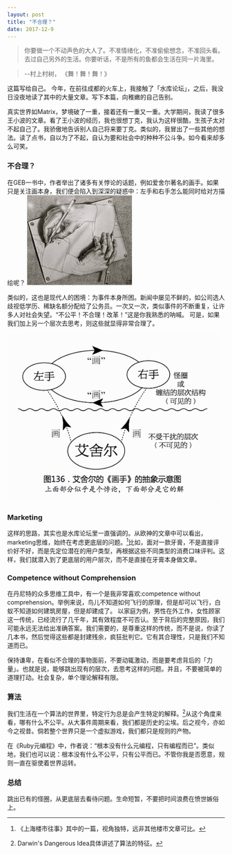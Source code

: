 ```yaml
---
layout: post
title: "不合理？"
date: 2017-12-9
---
```



> 你要做一个不动声色的大人了。不准情绪化，不准偷偷想念，不准回头看。去过自己另外的生活。你要听话，不是所有的鱼都会生活在同一片海里。

> --村上村树， 《舞！舞！舞！》

这篇写给自己。
今年，在前往成都的火车上，我接触了「水库论坛」，之后，我没日没夜地读了其中的大量文章。写下本篇，向稚嫩的自己告别。

真实世界如Matrix，梦境破了一重，接着还有一重又一重。大学期间，我读了很多王小波的文章。看了王小波的经历，我也很想丁克，我认为这样很酷，生孩子太对不起自己了。我骄傲地告诉别人自己将来要丁克。类似的，我冒出了一些其他的想法。读了点书，自以为了不起，自认为要和社会中的种种不公斗争。如今看来却多么可笑。

### 不合理？

在GEB一书中，作者举出了诸多有关悖论的话题，例如爱舍尔著名的画手。如果只是关注画本身，我们便会陷入到深深的疑惑中：左手和右手怎么能同时给对方描绘呢？
![](https://github.com/terrificjhony/image_store/blob/master/escher-hands.jpeg?raw=true)

类似的，这也是现代人的困境：为事件本身所困。新闻中屡见不鲜的，如公司选人歧视低学历、稀缺名额分配给了公务员。一次又一次，类似事件的不断重复，让许多人对社会失望。“不公平！不合理！改革！”这是你我熟悉的呐喊。
可是，如果我们加上另一个层次去思考，则这些就显得非常合理了。

![](https://github.com/terrificjhony/image_store/blob/master/paradox-answer.png?raw=true)

### Marketing

这样的思路，其实也是水库论坛里一直强调的。从欧神的文章中可以看出，marketing思维，始终在考虑更底层的问题。[^1]比如，面对一款牙膏，不是直接评价好不好，而是先定位潜在的用户类型，再根据这些不同类型的消费口味评判。这样，我们就潜入到了更底层的用户层次，而不是直接在牙膏本身做文章。

### Competence without Comprehension

在丹尼特的众多思维工具中，有一个是我非常喜欢:competence without comprehension。举例来说，鸟儿不知道如何飞行的原理，但是却可以飞行，白蚁不知道如何建筑房屋，但是却建成了。
以家庭为例，男性在外工作，女性顾家这一传统，已经流行了几千年，其有效程度不可否认。至于背后的完整原因，我们可能永远无法给出准确答案。我们需要的，是尊重这样的传统，而不是说，你读了几本书，然后觉得这些都是封建残余，疯狂批判它。它有其合理性，只是我们不知道而已。

保持谦卑，在看似不合理的事物面前，不要动辄激动，而是要考虑背后的「力量」。也就是说，能够跳出现有的层次，去思考这样的问题。并且，不要被简单的道理打动。社会复杂，单个理论解释有限。

### 算法

我们生活在一个算法的世界里，特定行为总是会产生特定的解释。[^2]从这个角度来看，哪有什么不公平。从大事件周期来看，我们都是历史的尘埃。后之视今，亦如今之视昔。倘若整个世界只是一个虚拟游戏，我们都只是规则的产物。

在《Ruby元编程》中，作者说：“根本没有什么元编程，只有编程而已”。类似地，我们也可以说：根本没有什么不公平，只有公平而已。不管你我是否愿意，规则一直在驱使着世界运转。

### 总结

跳出已有的怪圈，从更底层去看待问题。生命短暂，不要把时间浪费在愤世嫉俗上。



[^1]: 《上海楼市往事》其中的一篇，视角独特，远非其他楼市文章可比。

[^2]: Darwin's Dangerous Idea具体讲述了算法的特征。

